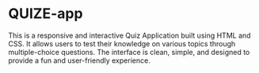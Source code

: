 # QUIZE-app
This is a responsive and interactive Quiz Application built using HTML and CSS. It allows users to test their knowledge on various topics through multiple-choice questions. The interface is clean, simple, and designed to provide a fun and user-friendly experience.
